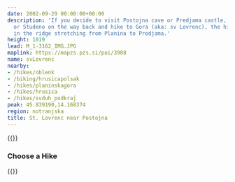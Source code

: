 ```yaml
---
date: 2002-09-29 00:00:00+00:00
description: 'If you decide to visit Postojna cave or Predjama castle, drop by Gorenje
  or Studeno on the way back and hike to Gora (aka: sv Lovrenc), the highest hilltop
  in the ridge stretching from Planina to Predjama.'
height: 1019
lead: M_1-3162_IMG.JPG
maplink: https://mapzs.pzs.si/poi/3908
name: svLovrenc
nearby:
- /hikes/oblenk
- /biking/hrusicapolsak
- /hikes/planinskagora
- /hikes/hrusica
- /hikes/svduh_podkraj
peak: 45.839190,14.168374
region: notranjska
title: St. Lovrenc near Postojna
---
```

{{<hike-details description="yes">}}

### Choose a Hike

{{<multipath-hike-list>}}
